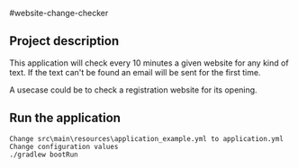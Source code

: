 #website-change-checker

Project description
----------------------

This application will check every 10 minutes a given website for any kind of text. If the text can't be found an email will be sent for the first time.

A usecase could be to check a registration website for its opening.


Run the application
-------------

```
Change src\main\resources\application_example.yml to application.yml
Change configuration values
./gradlew bootRun
```

